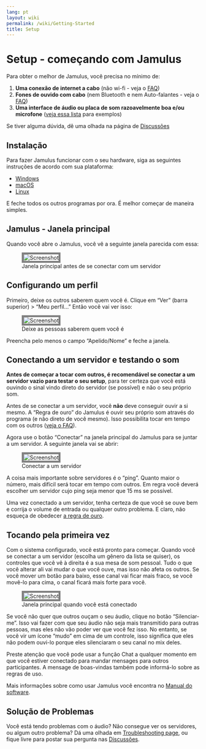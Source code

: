 ```yaml
---
lang: pt
layout: wiki
permalink: /wiki/Getting-Started
title: Setup
---
```


# Setup - começando com Jamulus

Para obter o melhor de Jamulus, você precisa no mínimo de:

1. **Uma conexão de internet a cabo** (não wi-fi - veja o [FAQ](/wiki/FAQ#why-shouldnt-i-use-wireless-equipment))
1. **Fones de ouvido com cabo** (nem Bluetooth e nem Auto-falantes - veja o [FAQ](/wiki/FAQ#why-shouldnt-i-use-wireless-equipment))
1. **Uma interface de áudio ou placa de som razoavelmente boa e/ou microfone** ([veja essa lista](/kb/2021/01/05/Jamulus-Sound-Devices.html) para exemplos)

Se tiver alguma dúvida, dê uma olhada na página de [Discussões](https://github.com/jamulussoftware/jamulus/discussions)

## Instalação

Para fazer Jamulus funcionar com o seu hardware, siga as seguintes instruções de acordo com sua plataforma:

* [Windows](/wiki/Installation-for-Windows)
* [macOS](/wiki/Installation-for-Macintosh)
* [Linux](/wiki/Installation-for-Linux)

E feche todos os outros programas por ora. É melhor começar de maneira simples.

## Jamulus - Janela principal

Quando você abre o Jamulus, você vê a seguinte janela parecida com essa:

<figure>
  <img src="{{site.url}}/assets/img/pt-screenshots/main-screen-default.png" loading="lazy" alt="Screenshot" style="border: 5px solid grey;">
  <figcaption>Janela principal antes de se conectar com um servidor</figcaption>
</figure>


## Configurando um perfil

Primeiro, deixe os outros saberem quem você é. Clique em “Ver” (barra superior) > “Meu perfil…” Então você vai ver isso:

<figure>
  <img src="{{site.url}}/assets/img/pt-screenshots/settings-profile.png" loading="lazy" alt="Screenshot" style="border: 5px solid grey;">
  <figcaption>Deixe as pessoas saberem quem você é</figcaption>
</figure>


Preencha pelo menos o campo “Apelido/Nome” e feche a janela.

## Conectando a um servidor e testando o som

**Antes de começar a tocar com outros, é recomendável se conectar a um servidor vazio para testar o seu setup**, para ter certeza que você está ouvindo o sinal vindo direto do servidor (se possível) e não o seu próprio som.

Antes de se conectar a um servidor, você **não** deve conseguir ouvir a si mesmo. A “Regra de ouro” do Jamulus é ouvir seu próprio som através do programa (e não direto de você mesmo). Isso possibilita tocar em tempo com os outros ([veja o FAQ](/wiki/FAQ#why-should-i-not-listen-to-my-own-signal)).

Agora use o botão “Conectar” na janela principal do Jamulus para se juntar a um servidor. A seguinte janela vai se abrir:

<figure>
  <img src="{{site.url}}/assets/img/pt-screenshots/connection-setup-window.png" loading="lazy" alt="Screenshot" style="border: 5px solid grey;">
  <figcaption>Conectar a um servidor</figcaption>
</figure>

A coisa mais importante sobre servidores é o “ping”. Quanto maior o número, mais difícil será tocar em tempo com outros. Em regra você deverá escolher um servidor cujo ping seja menor que 15 ms se possível.

Uma vez conectado a um servidor, tenha certeza de que você se ouve bem e corrija o volume de entrada ou qualquer outro problema. E claro, não esqueça de obedecer [a regra de ouro](/wiki/Client-Troubleshooting#you-all-sound-ok-but-its-difficult-to-keep-together).

## Tocando pela primeira vez

Com o sistema configurado, você está pronto para começar. Quando você se conectar a um servidor (escolha um gênero da lista se quiser), os controles que você vê à direita é a sua mesa de som pessoal. Tudo o que você alterar ali vai mudar o que você ouve, mas isso não afeta os outros. Se você mover um botão para baixo, esse canal vai ficar mais fraco, se você movê-lo para cima, o canal ficará mais forte para você.

<figure>
  <img src="{{site.url}}/assets/img/pt-screenshots/main-screen-medium.png" loading="lazy" alt="Screenshot" style="border: 5px solid grey;">
  <figcaption>Janela principal quando você está conectado</figcaption>
</figure>

Se você não quer que outros ouçam o seu áudio, clique no botão “Silenciar-me”. Isso vai fazer com que seu áudio não seja mais transmitido para outras pessoas, mas eles não vão poder ver que você fez isso. No entanto, se você vir um ícone “mudo” em cima de um controle, isso significa que eles não podem ouvi-lo porque eles silenciaram o seu canal no mix deles.

Preste atenção que você pode usar a função Chat a qualquer momento em que você estiver conectado para mandar mensages para outros participantes. A mensage de boas-vindas também pode informá-lo sobre as regras de uso.

Mais informações sobre como usar Jamulus você encontra no [Manual do software](/wiki/Software-Manual).

## Solução de Problemas

Você está tendo problemas com o áudio? Não consegue ver os servidores, ou algum outro problema? Dá uma olhada em [Troubleshooting page](/wiki/Client-Troubleshooting), ou fique livre para postar sua pergunta nas [Discussões](https://github.com/jamulussoftware/jamulus/discussions).
